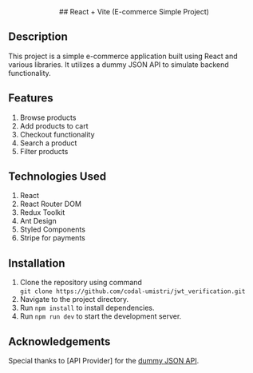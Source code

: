 <center>## React + Vite (E-commerce Simple Project)</center>

## Description

This project is a simple e-commerce application built using React and various libraries. It utilizes a dummy JSON API to simulate backend functionality.

## Features
 1. Browse products
 2. Add products to cart 
 3. Checkout functionality
 4. Search a product
 5. Filter products

## Technologies Used
 1. React
 2. React Router DOM
 3. Redux Toolkit
 4. Ant Design
 5. Styled Components
 6. Stripe for payments

 ## Installation
 1. Clone the repository using command <br>
 ```git clone https://github.com/codal-umistri/jwt_verification.git ```
 2. Navigate to the project directory.
 3. Run ```npm install``` to install dependencies.
 4. Run ```npm run dev``` to start the development server.


## Acknowledgements
Special thanks to [API Provider] for the [dummy JSON API](https://dummyjson.com/docs/products).

